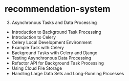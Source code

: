 # recommendation-system

3) Asynchronous Tasks and Data Processing
 - Introduction to Background Task Processing
 - Introduction to Celery
 - Celery Local Development Environment
 - Example Task with Celery
 - Background Tasks with Celery and Django
 - Testing Asynchronous Data Processing
 - Refactor API for Background Task Processing
 - Using Cloud File Storage
 - Handling Large Data Sets and Long-Running Processes
 